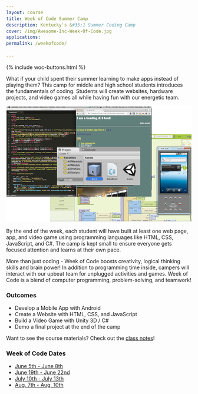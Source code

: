 ```yaml
---
layout: course
title: Week of Code Summer Camp
description: Kentucky's &#35;1 Summer Coding Camp
cover: /img/Awesome-Inc-Week-Of-Code.jpg
applications: 
permalink: /weekofcode/

---
```


{% include woc-buttons.html %}

What if your child spent their summer learning to make apps instead of playing them? This camp for middle and high school students introduces the fundamentals of coding. Students will create websites, hardware projects, and video games all while having fun with our energetic team.

![Week of Code screenshots of app, game, website](/img/weekofcode_screenshots.png)

By the end of the week, each student will have built at least one web page, app, and video game using programming languages like HTML, CSS, JavaScript, and C#. The camp is kept small to ensure everyone gets focused attention and learns at their own pace.

More than just coding - Week of Code boosts creativity, logical thinking skills and brain power! In addition to programming time inside, campers will interact with our upbeat team for unplugged activities and games. Week of Code is a blend of computer programming, problem-solving, and teamwork!

### Outcomes

- Develop a Mobile App with Android
- Create a Website with HTML, CSS, and JavaScript
- Build a Video Game with Unity 3D / C#
- Demo a final project at the end of the camp

Want to see the course materials? Check out the [class notes](/notes/weekofcode/)!

### Week of Code Dates

- [June 5th - June 8th](https://www.eventbrite.com/e/week-of-code-summer-camp-june-lexington-tickets-32132513212)
- [June 19th - June 22nd](https://www.eventbrite.com/e/week-of-code-summer-camp-june-lexington-tickets-32166551020)
- [July 10th - July 13th](https://www.eventbrite.com/e/week-of-code-summer-camp-july-lexington-tickets-32167073583)
- [Aug. 7th - Aug. 10th](https://www.eventbrite.com/e/week-of-code-summer-camp-august-lexington-tickets-32167133763)